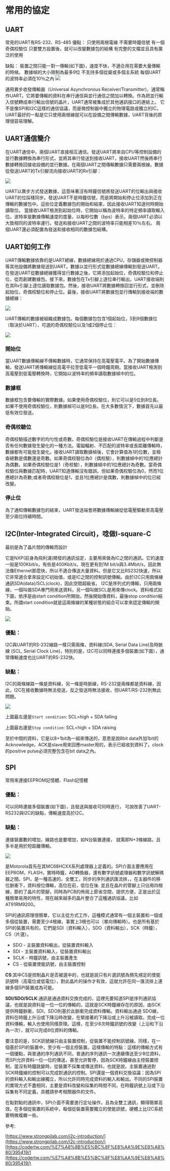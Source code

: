 ﻿---
sidebar: auto
---
# 常用的協定
## UART
常見的UART有RS-232、RS-485
優點：
只使用兩根電線
不需要時鐘信號
有一個奇偶校驗位
只要雙方設置後，就可以改變數據包的結構
有完整的文檔並且具有廣泛的使用

缺點：
裝置之間只能一對一傳輸(如下圖)，速度不快，不適合用在需要大量傳輸的時候。
數據幀的大小限制為最多9位
不支持多個從屬或多個主系統
每個UART的波特率必須在10％之內
![](~@com/UART1.jpg)

通用異步收發傳輸器（Universal Asynchronous Receiver/Transmitter)，通常稱作UART。它將要傳輸的資料在串行通信與並行通信之間加以轉換。作為把並行輸入信號轉成串行輸出信號的晶片，UART通常被集成於其他通訊接口的連結上。
它不是像SPI和I2C這樣的通信協議，而是微控制器中獨立的物理電路或獨立的IC。
UART最好的一點是它只使用兩根線就可以在設備之間傳輸數據，UART背後的原理很容易理解。

## UART通信簡介
在UART通信中，兩個UART直接相互通信。發送UART將來自CPU等控制設備的並行數據轉換為串行形式，並將其串行發送到接收UART，接收UART然後將串行數據轉換回接收設備的並行數據。在兩個UART之間傳輸數據只需要兩根線。數據從發送UART的Tx引腳流向接收UART的Rx引腳：

![](~@com/UART2.jpg)

UART以異步方式發送數據，這意味著沒有時鐘信號將發送UART的位輸出與接收UART的位採樣同步。發送UART不是時鐘信號，而是將開始和停止位添加到正在傳輸的數據包中。這些位定義數據包的開始和結束，因此接收UART知道何時開始讀取位。 當接收UART檢測到起始位時，它開始以稱為波特率的特定頻率讀取輸入位。波特率是數據傳輸速度的度量，以每秒位數（bps）表示。兩個UART必須以大致相同的波特率運行。發送和接收UART之間的波特率只能相差10％左右。 兩個UART還必須配置為發送和接收相同的數據包結構。

## UART如何工作
UART傳輸數據依靠的是UART總線，數據總線用於通過CPU，存儲器或微控制器等其他設備將數據發送到UART。數據以並行形式從數據總線傳輸到發送UART。在發送UART從數據總線獲得並行數據之後，它將添加起始位，奇偶校驗位和停止位，從而創建數據包。接下來，數據包在Tx引腳上逐位串行輸出。UART接收端則在其Rx引腳上逐位讀取數據包。然後，接收UART將數據轉換回並行形式，並刪除起始位，奇偶校驗位和停止位。最後，接收UART將數據包並行傳輸到接收端的數據總線：


![](~@com/UART3.jpg)

UART傳輸的數據被組織成數據包。每個數據包包含1個起始位，5到9個數據位（取決於UART），可選的奇偶校驗位以及1或2個停止位：


![](~@com/UART4.jpg)

### 開始位
當UART數據傳輸線不傳輸數據時，它通常保持在高電壓電平。為了開始數據傳輸，發送UART將傳輸線從高電平拉至低電平一個時鐘周期。當接收UART檢測到高電壓到低電壓轉換時，它開始以波特率的頻率讀取數據幀中的位。

### 數據框
數據框包含要傳輸的實際數據。如果使用奇偶校驗位，則它可以是5位到8位長。如果不使用奇偶校驗位，則數據幀可以是9位長。在大多數情況下，數據首先以最低有效位發送。

### 奇偶校驗位
奇偶校驗描述數字的均勻性或奇數。奇偶校驗位是接收UART在傳輸過程中判斷是否有任何數據發生變化的一種方法。電磁輻射、不匹配的波特率或長距離傳輸時，數據都有可能發生變化。接收UART讀取數據幀後，它會計算值為1的位數，並檢查總數是偶數還是奇數。如果奇偶校驗位為0（偶校驗），則數據幀中的1位應總計為偶數。如果奇偶校驗位是1（奇校驗），則數據幀中的1位應總計為奇數。當奇偶校驗位與數據匹配時，UART知道傳輸沒有錯誤。但如果奇偶校驗位為0，然而1位應總計為奇數;或者奇偶校驗位是1，並且1位應總計是偶數，則數據幀中的位已經改變。

### 停止位
為了通知傳輸數據包的結束，UART發送端會將數據傳輸線從低電壓驅動至高電壓至少兩位持續時間。

## I2C(Inter-Integrated Circuit)，唸做I-square-C
最初是為了晶片間的傳輸而設計

它是NXP(前身為飛利浦)開發的通訊協定，主要用來做為IC之間的通訊。它的速度一般是100Kbit/s，有些是400Kbit/s，現在更有到1M bit/s與3.4Mbit/s，因此無法像Ethernet那麼快，所以不適合傳送大量資料。但是它又比RS232快速，所以它非常適合拿來設定IC初始值，或是IC之間的控制訊號傳輸。由於I2C只用兩條線通訊SDA(data)/SCL(clock)，因此空間超級省。
I2C是序列式的傳輸，只用兩條線，一個叫做SDA專門用來送資料，另一個叫做SCL是用來傳clock。資料格式如下圖，依序是由start condition所開始，然後開始傳資料，最後stop condition結束。所謂start condition就是這兩條線的某種狀態的組合可以拿來認定傳輸的開始。

![](~@com/I2C1.jpg)

### 優點：
I2C與UART的RS-232線路一樣只需兩條，資料線(SDA, Serial Data Line)及時脈線 (SCL, Serial Clock Line)，特別的是，I2C可以同時連接多個裝置(如下圖），通常傳輸速度也比UART的RS-232快。
### 缺點：
I2C的兩條線路一條是資料線，另一條是時脈線，RS-232是兩條都是資料線，因此，I2C在接收數據時無法發送，反之發送時無法接收，但UART/RS-232則無此問題。



![](~@com/I2C2.jpg)

上圖最左邊是`Start condition`: SCL=high + SDA falling

上圖最右邊是`Stop condition`: SCL=high + SDA raising

至於中間的資料，它是以8+1bit為一組來傳送的，意思是說8bit data外加1bit的Acknowledge，ACK是slave用來回應master用的，表示已經收到資料了。clock的positive pulse必須完整包含在bit data之內。


## SPI

常用來連接EEPROM記憶體、Flash記憶體
### 優點：
可以同時連接多個裝置(如下圖)，且發送與接收可同時進行，
可說改善了UART-RS232與I2C的缺點，傳輸速度高於I2C。
### 缺點：
連接裝置數的增加，線路也是要增加，如N台裝置連接，
就需即N+3條線路，且多半是用於短距離傳輸。


![](~@com/SPI1.jpg)

是Motorola首先在其MC68HCXX系列處理器上定義的。SPI介面主要應用在 EEPROM，FLASH，實時時鐘，AD轉換器，還有數字訊號處理器和數字訊號解碼器之間。SPI，是一種高速的，全雙工，同步的序列通訊匯流排，，在主器件的移位脈衝下，資料按位傳輸，高位在前，低位在後. 並且在晶片的管腳上只佔用四根線，節約了晶片的管腳，同時為PCB的佈局上節省空間，提供方便，正是出於這種簡單易用的特性，現在越來越多的晶片整合了這種通訊協議，比如AT91RM9200。

SPI的通訊原理很簡單，它以主從方式工作，這種模式通常有一個主裝置和一個或多個從裝置，需要至少4根線，事實上3根也可以（單向傳輸時）。也是所有基於SPI的裝置共有的，它們是SDI（資料輸入），SDO（資料輸出），SCK（時鐘），CS（片選）。
- SDO - 主裝置資料輸出，從裝置資料輸入
- SDI - 主裝置資料輸入，從裝置資料輸出
- SCLK - 時鐘訊號，由主裝置產生
- CS - 從裝置使能訊號，由主裝置控制

**CS**:其中CS是控制晶片是否被選中的，也就是說只有片選訊號為預先規定的使能訊號時（高電位或低電位），對此晶片的操作才有效，這就允許在同一匯流排上連線多個SPI裝置成為可能。

**SDI/SDO/SCLK**:通訊是通過資料交換完成的，這裡先要知道SPI是序列通訊協議，也就是說資料是一位一位的傳輸的。這就是SCK時鐘線存在的原因，由SCK提供時鐘脈衝，SDI，SDO則基於此脈衝完成資料傳輸。資料輸出通過 SDO線，資料在時鐘上升沿或下降沿時改變，在緊接著的下降沿或上升沿被讀取。完成一位資料傳輸，輸入也使用同樣原理。這樣，在至少8次時鐘訊號的改變（上沿和下沿為一次），就可以完成8位資料的傳輸。

要注意的是，SCK訊號線只由主裝置控制，從裝置不能控制訊號線。同樣，在一個基於SPI的裝置中，至少有一個主控裝置。這樣傳輸的特點：這樣的傳輸方式有一個優點，與普通的序列通訊不同，普通的序列通訊一次連續傳送至少8位資料，而SPI允許資料一位一位的傳送，甚至允許暫停，因為SCK時鐘線由主控裝置控制，當沒有時鐘跳變時，從裝置不採集或傳送資料，也就是說，主裝置通過對SCK時鐘線的控制可以完成對通訊的控制。SPI還是一個資料交換協議：因為SPI的資料輸入和輸出線獨立，所以允許同時完成資料的輸入和輸出。不同的SPI裝置的實現方式不盡相同，主要是資料改變和採集的時間不同，在時鐘訊號上沿或下沿採集有不同定義，具體請參考相關器件的文件。

在點對點的通訊中，SPI介面不需要進行定址操作，且為全雙工通訊，顯得簡單高效。在多個從裝置的系統中，每個從裝置需要獨立的使能訊號，硬體上比I2C系統要稍微複雜一些。

參考:

[https://www.strongpilab.com/i2c-introduction/](https://www.strongpilab.com/i2c-introduction/)
[https://codertw.com/%E7%A8%8B%E5%BC%8F%E8%AA%9E%E8%A8%80/395419/](https://codertw.com/%E7%A8%8B%E5%BC%8F%E8%AA%9E%E8%A8%80/395419/)



